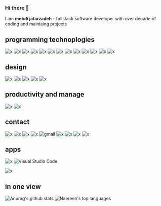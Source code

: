 ### Hi there 👋

I am <b>mehdi jafarzadeh</b> - fullstack software developer with over decade of coding and maintaing projects

<h2>
programming technoplogies
</h2>
  
![x](https://img.shields.io/badge/JavaScript-323330?style=for-the-badge&logo=javascript&logoColor=F7DF1E)
![x](https://img.shields.io/badge/JavaScript-F7DF1E?style=for-the-badge&logo=javascript&logoColor=black)
![x](https://img.shields.io/badge/Node.js-43853D?style=for-the-badge&logo=node.js&logoColor=white)
![x](https://img.shields.io/badge/HTML5-E34F26?style=for-the-badge&logo=html5&logoColor=white)
![x](https://img.shields.io/badge/CSS3-1572B6?style=for-the-badge&logo=css3&logoColor=white)
![x](https://img.shields.io/badge/Sass-CC6699?style=for-the-badge&logo=sass&logoColor=white)
![x](https://img.shields.io/badge/Express.js-404D59?style=for-the-badge)
![x](https://img.shields.io/badge/React-20232A?style=for-the-badge&logo=react&logoColor=61DAFB)
![x](https://img.shields.io/badge/React_Native-20232A?style=for-the-badge&logo=react&logoColor=61DAFB)
![x](https://img.shields.io/badge/Bootstrap-563D7C?style=for-the-badge&logo=bootstrap&logoColor=white)
![x](https://img.shields.io/badge/Redux-593D88?style=for-the-badge&logo=redux&logoColor=white)
![x](https://img.shields.io/badge/React_Router-CA4245?style=for-the-badge&logo=react-router&logoColor=white)
![x](https://img.shields.io/badge/MongoDB-4EA94B?style=for-the-badge&logo=mongodb&logoColor=white)


<h2>
design
</h2>

![x](https://img.shields.io/badge/Adobe%20XD-470137?style=for-the-badge&logo=Adobe%20XD&logoColor=#FF61F6)
![x](https://img.shields.io/badge/Adobe%20Premiere%20Pro-9999FF?style=for-the-badge&logo=Adobe%20Premiere%20Pro&logoColor=white)
![x](https://img.shields.io/badge/Adobe%20Photoshop-31A8FF?style=for-the-badge&logo=Adobe%20Photoshop&logoColor=black)
![x](https://img.shields.io/badge/Figma-F24E1E?style=for-the-badge&logo=figma&logoColor=white)
![x](https://img.shields.io/badge/Miro-050038?style=for-the-badge&logo=Miro&logoColor=white)

<h2>
productivity and manage
</h2>

![x](https://img.shields.io/badge/Notion-000000?style=for-the-badge&logo=notion&logoColor=white)
![x](https://img.shields.io/badge/Todoist-E44332?style=for-the-badge&logo=todoist&logoColor=white)
<h2>
contact
</h2>

![x](https://img.shields.io/badge/Instagram-E4405F?style=for-the-badge&logo=instagram&logoColor=white)
![x](https://img.shields.io/badge/LinkedIn-0077B5?style=for-the-badge&logo=linkedin&logoColor=white)
![x](https://img.shields.io/badge/Wordpress-21759B?style=for-the-badge&logo=wordpress&logoColor=white)
![x](https://img.shields.io/badge/YouTube-FF0000?style=for-the-badge&logo=youtube&logoColor=white)
![gmail](https://img.shields.io/badge/Gmail-D14836?style=for-the-badge&logo=gmail&logoColor=white)
![x](https://img.shields.io/badge/website-000000?style=for-the-badge&logo=About.me&logoColor=white)
![x](https://img.shields.io/website-up-down-green-red/http/monip.org.svg)
![x](https://img.shields.io/badge/WhatsApp-25D366?style=for-the-badge&logo=whatsapp&logoColor=white)
![x](https://img.shields.io/badge/Discord-7289DA?style=for-the-badge&logo=discord&logoColor=white)

<h2>
apps
</h2>

![x](https://aleen42.github.io/badges/src/stackoverflow.svg)
![Visual Studio Code](https://img.shields.io/badge/--007ACC?logo=visual%20studio%20code&logoColor=ffffff)


<!-- --------------------------------------------------------------------------------------------------------------------------------------------------------------------------------------- -->
![x](https://starchart.cc/mehdi-jafarzadeh/webco)


<h2>in one view</h2>

![Anurag's github stats](https://github-readme-stats.vercel.app/api?username=mehdi-jafarzadeh&theme=blue-green)
![Naereen's top languages](https://github-readme-stats.vercel.app/api/top-langs/?username=mehdi-jafarzadeh&theme=blue-green)
<!--
**mehdi-Jafarzadeh/mehdi-jafarzadeh** is a ✨ _special_ ✨ repository because its `README.md` (this file) appears on your GitHub profile.

Here are some ideas to get you started:

- 🔭 I’m currently working on ...
- 🌱 I’m currently learning ...
- 👯 I’m looking to collaborate on ...
- 🤔 I’m looking for help with ...
- 💬 Ask me about ...
- 📫 How to reach me: ...
- 😄 Pronouns: ...
- ⚡ Fun fact: ...
-->
